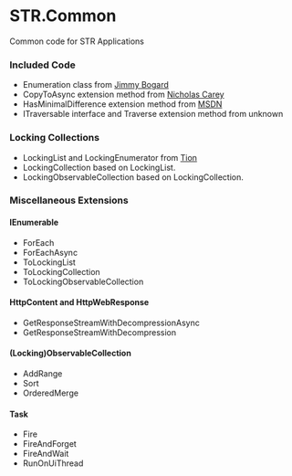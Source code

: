 # STR.Common
Common code for STR Applications

### Included Code
* Enumeration class from [Jimmy Bogard](https://lostechies.com/jimmybogard/2008/08/12/enumeration-classes/)
* CopyToAsync extension method from [Nicholas Carey](https://stackoverflow.com/questions/1540658/net-asynchronous-stream-read-write/4139427#4139427)
* HasMinimalDifference extension method from [MSDN](https://docs.microsoft.com/en-us/dotnet/api/system.double.equals)
* ITraversable interface and Traverse extension method from unknown

### Locking Collections

* LockingList and LockingEnumerator from [Tion](https://codereview.stackexchange.com/questions/7276/reader-writer-collection)
* LockingCollection based on LockingList.
* LockingObservableCollection based on LockingCollection.

### Miscellaneous Extensions
#### IEnumerable
* ForEach
* ForEachAsync
* ToLockingList
* ToLockingCollection
* ToLockingObservableCollection

#### HttpContent and HttpWebResponse
* GetResponseStreamWithDecompressionAsync
* GetResponseStreamWithDecompression

#### (Locking)ObservableCollection
* AddRange
* Sort
* OrderedMerge

#### Task
* Fire
* FireAndForget
* FireAndWait
* RunOnUiThread
